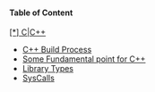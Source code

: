 
 <h4>Table of Content</h4>
   <a href="./C\|C++/"> [*] C|C++ </a>
<br>                                                                                                                                                          
  <ul>
  <li><a href="./BuildProcess.md "&emsp; &emsp; &emsp;>C++ Build Process</a></li>
  <li><a href="./CPP-points.md " &emsp; &emsp; &emsp; >Some Fundamental point for C++ </a></li>
  <li><a href="./dynamic_static_Libraries.png " &emsp; &emsp; &emsp; >Library Types</a></li>
  <li><a href="./syscall.png " &emsp; &emsp; &emsp; >SysCalls</a></li>
  </ul>
<br>

